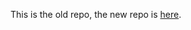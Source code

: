 This is the old repo, the new repo is [here](https://github.com/AIM-to-AID/merhaba-app/tree/master).
